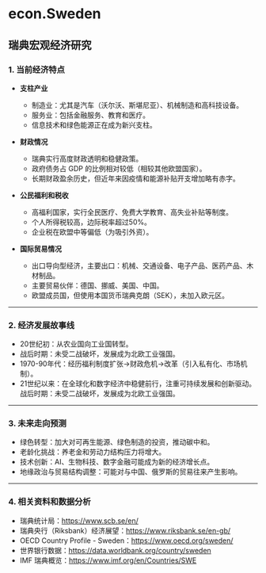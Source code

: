 # econ.Sweden
## 瑞典宏观经济研究

### 1. 当前经济特点

- **支柱产业**
    - 制造业：尤其是汽车（沃尔沃、斯堪尼亚）、机械制造和高科技设备。
	- 服务业：包括金融服务、教育和医疗。
	- 信息技术和绿色能源正在成为新兴支柱。

- **财政情况**
    - 瑞典实行高度财政透明和稳健政策。
	- 政府债务占 GDP 的比例相对较低（相较其他欧盟国家）。
	- 长期财政盈余历史，但近年来因疫情和能源补贴开支增加略有赤字。

- **公民福利和税收**
    - 高福利国家，实行全民医疗、免费大学教育、高失业补贴等制度。
	- 个人所得税较高，边际税率超过50%。
	- 企业税在欧盟中等偏低（为吸引外资）。

- **国际贸易情况**
    - 出口导向型经济，主要出口：机械、交通设备、电子产品、医药产品、木材制品。
	- 主要贸易伙伴：德国、挪威、美国、中国。
	- 欧盟成员国，但使用本国货币瑞典克朗（SEK），未加入欧元区。

---

### 2. 经济发展故事线

- 20世纪初：从农业国向工业国转型。
- 战后时期：未受二战破坏，发展成为北欧工业强国。
- 1970-90年代：经历福利制度扩张→财政危机→改革（引入私有化、市场机制）。
- 21世纪以来：在全球化和数字经济中稳健前行，注重可持续发展和创新驱动。战后时期：未受二战破坏，发展成为北欧工业强国。

---

### 3. 未来走向预测

- 绿色转型：加大对可再生能源、绿色制造的投资，推动碳中和。
- 老龄化挑战：养老金和劳动力结构压力将增大。
- 技术创新：AI、生物科技、数字金融可能成为新的经济增长点。
- 地缘政治与贸易结构调整：可能对与中国、俄罗斯的贸易往来产生影响。

---

### 4. 相关资料和数据分析

- 瑞典统计局：https://www.scb.se/en/
- 瑞典央行（Riksbank）经济展望：https://www.riksbank.se/en-gb/
- OECD Country Profile - Sweden：https://www.oecd.org/sweden/
- 世界银行数据：https://data.worldbank.org/country/sweden
- IMF 瑞典概览：https://www.imf.org/en/Countries/SWE
